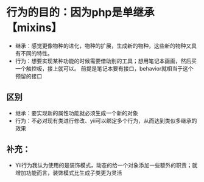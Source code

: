 # 行为的目的：因为php是单继承 【mixins】

- 继承：感觉更像物种的进化，物种的扩展，生成新的物种，这些新的物种又具有不同的特性。
- 行为：想要实现某种功能的时候需要借助别的工具；想用笔记本画画，然后买一个触控板，接上就可以。
前提是笔记本要有接口，behavior就相当于这个预留的接口

## 区别
- 继承：要实现新的属性功能就必须生成一个新的对象
- 行为：不必对现有类进行修改、yii可以绑定多个行为，从而达到类似多继承的效果

## 补充：
- Yii行为我认为使用的是装饰模式，动态的给一个对象添加一些额外的职责；就增加功能而言，装饰模式比生成子类更为灵活